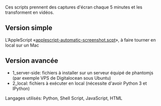 Ces scripts prennent des captures d'écran chaque 5 minutes et les transforment en vidéos.

## Version simple
L’AppleScript «[applescript-automatic-screenshot.scpt](applescript-automatic-screenshot.scpt)», à faire tourner en local sur un Mac

## Version avancée

* 1_server-side: fichiers à installer sur un serveur équipé de phantomjs (par exemple VPS de Digitalocean sous Ubuntu)
* 2_local: fichiers à exécuter en local (nécessite d'avoir Python 3 et IPython)

Langages utilisés: Python, Shell Script, JavaScript, HTML
